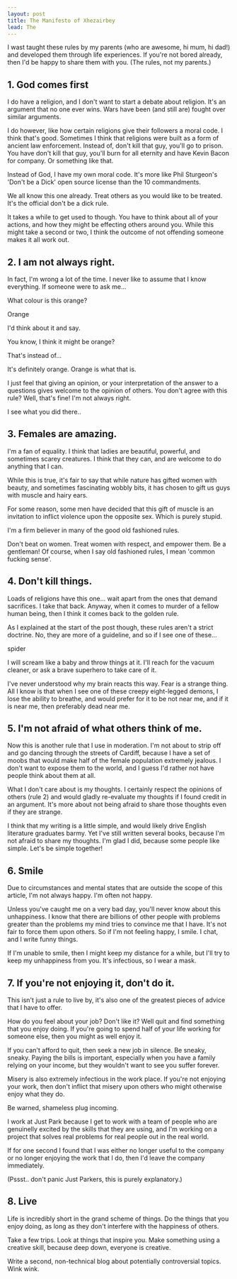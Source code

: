 ```yaml
---
layout: post
title: The Manifesto of Xhezairbey
lead: The
---
```


I wast taught these rules by my parents (who are awesome, hi mum, hi dad!) and developed them through life experiences. If you're not bored already, then I'd be happy to share them with you. (The rules, not my parents.)

## 1. God comes first
I do have a religion, and I don't want to start a debate about religion. It's an argument that no one ever wins. Wars have been (and still are) fought over similar arguments.

I do however, like how certain religions give their followers a moral code. I think that's good. Sometimes I think that religions were built as a form of ancient law enforcement. Instead of, don't kill that guy, you'll go to prison. You have don't kill that guy, you'll burn for all eternity and have Kevin Bacon for company. Or something like that.

Instead of God, I have my own moral code. It's more like Phil Sturgeon's 'Don't be a Dick' open source license than the 10 commandments.

We all know this one already. Treat others as you would like to be treated. It's the official don't be a dick rule.

It takes a while to get used to though. You have to think about all of your actions, and how they might be effecting others around you. While this might take a second or two, I think the outcome of not offending someone makes it all work out.

## 2. I am not always right.
In fact, I'm wrong a lot of the time. I never like to assume that I know everything. If someone were to ask me...

What colour is this orange?

Orange

I'd think about it and say.

You know, I think it might be orange?

That's instead of...

It's definitely orange. Orange is what that is.

I just feel that giving an opinion, or your interpretation of the answer to a questions gives welcome to the opinion of others. You don't agree with this rule? Well, that's fine! I'm not always right.

I see what you did there..

## 3. Females are amazing.
I'm a fan of equality. I think that ladies are beautiful, powerful, and sometimes scarey creatures. I think that they can, and are welcome to do anything that I can.

While this is true, it's fair to say that while nature has gifted women with beauty, and sometimes fascinating wobbly bits, it has chosen to gift us guys with muscle and hairy ears.

For some reason, some men have decided that this gift of muscle is an invitation to inflict violence upon the opposite sex. Which is purely stupid.

I'm a firm believer in many of the good old fashioned rules.

Don't beat on women.
Treat women with respect, and empower them.
Be a gentleman!
Of course, when I say old fashioned rules, I mean 'common fucking sense'.

## 4. Don't kill things.
Loads of religions have this one... wait apart from the ones that demand sacrifices. I take that back. Anyway, when it comes to murder of a fellow human being, then I think it comes back to the golden rule.

As I explained at the start of the post though, these rules aren't a strict doctrine. No, they are more of a guideline, and so if I see one of these...

spider

I will scream like a baby and throw things at it. I'll reach for the vacuum cleaner, or ask a brave superhero to take care of it.

I've never understood why my brain reacts this way. Fear is a strange thing. All I know is that when I see one of these creepy eight-legged demons, I lose the ability to breathe, and would prefer for it to be not near me, and if it is near me, then preferably dead near me.

## 5. I'm not afraid of what others think of me.
Now this is another rule that I use in moderation. I'm not about to strip off and go dancing through the streets of Cardiff, because I have a set of moobs that would make half of the female population extremely jealous. I don't want to expose them to the world, and I guess I'd rather not have people think about them at all.

What I don't care about is my thoughts. I certainly respect the opinions of others (rule 2) and would gladly re-evaluate my thoughts if I found credit in an argument. It's more about not being afraid to share those thoughts even if they are strange.

I think that my writing is a little simple, and would likely drive English literature graduates barmy. Yet I've still written several books, because I'm not afraid to share my thoughts. I'm glad I did, because some people like simple. Let's be simple together!

## 6. Smile
Due to circumstances and mental states that are outside the scope of this article, I'm not always happy. I'm often not happy.

Unless you've caught me on a very bad day, you'll never know about this unhappiness. I know that there are billions of other people with problems greater than the problems my mind tries to convince me that I have. It's not fair to force them upon others. So if I'm not feeling happy, I smile. I chat, and I write funny things.

If I'm unable to smile, then I might keep my distance for a while, but I'll try to keep my unhappiness from you. It's infectious, so I wear a mask.

## 7. If you're not enjoying it, don't do it.
This isn't just a rule to live by, it's also one of the greatest pieces of advice that I have to offer.

How do you feel about your job? Don't like it? Well quit and find something that you enjoy doing. If you're going to spend half of your life working for someone else, then you might as well enjoy it.

If you can't afford to quit, then seek a new job in silence. Be sneaky, sneaky. Paying the bills is important, especially when you have a family relying on your income, but they wouldn't want to see you suffer forever.

Misery is also extremely infectious in the work place. If you're not enjoying your work, then don't inflict that misery upon others who might otherwise enjoy what they do.

Be warned, shameless plug incoming.

I work at Just Park because I get to work with a team of people who are genuinelly excited by the skills that they are using, and I'm working on a project that solves real problems for real people out in the real world.

If for one second I found that I was either no longer useful to the company or no longer enjoying the work that I do, then I'd leave the company immediately.

(Pssst.. don't panic Just Parkers, this is purely explanatory.)

## 8. Live
Life is incredibly short in the grand scheme of things. Do the things that you enjoy doing, as long as they don't interfere with the happiness of others.

Take a few trips. Look at things that inspire you. Make something using a creative skill, because deep down, everyone is creative.

Write a second, non-technical blog about potentially controversial topics. Wink wink.
